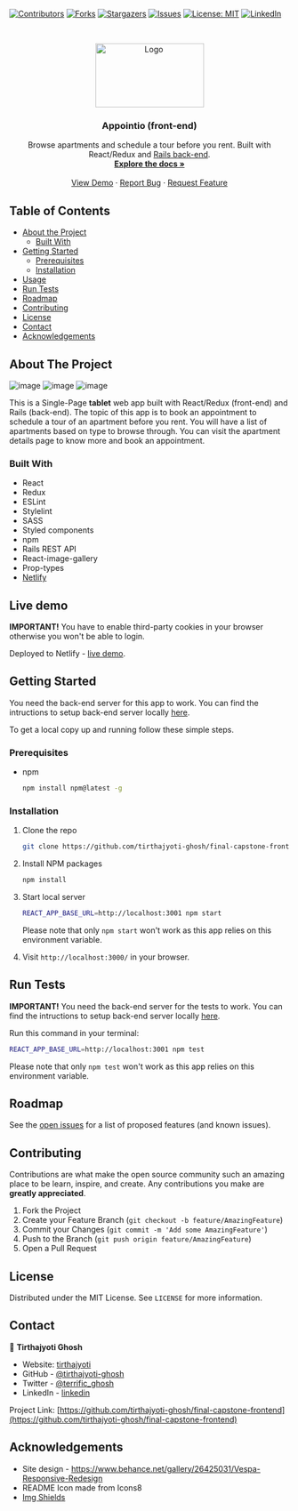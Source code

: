 <!--
*** Thanks for checking out this README Template. If you have a suggestion that would
*** make this better, please fork the repo and create a pull request or simply open
*** an issue with the tag "enhancement".
*** Thanks again! Now go create something AMAZING! :D
-->





<!-- PROJECT SHIELDS -->
<!--
*** I'm using markdown "reference style" links for readability.
*** Reference links are enclosed in brackets [ ] instead of parentheses ( ).
*** See the bottom of this document for the declaration of the reference variables
*** for contributors-url, forks-url, etc. This is an optional, concise syntax you may use.
*** https://www.markdownguide.org/basic-syntax/#reference-style-links
-->
[![Contributors][contributors-shield]][contributors-url]
[![Forks][forks-shield]][forks-url]
[![Stargazers][stars-shield]][stars-url]
[![Issues][issues-shield]][issues-url]
[![License: MIT][license-shield]][license-url]
[![LinkedIn][linkedin-shield]][linkedin-url]



<!-- PROJECT LOGO -->
<br />
<p align="center">
  <a href="https://github.com/tirthajyoti-ghosh/final-capstone-frontend">
    <img src="https://user-images.githubusercontent.com/57726348/95655344-3ae8de00-0b24-11eb-9c34-1fac11fecfcc.png" alt="Logo" width="195" height="115">
  </a>

  <h3 align="center">Appointio (front-end)</h3>

  <p align="center">
    Browse apartments and schedule a tour before you rent. Built with React/Redux and <a href="https://github.com/tirthajyoti-ghosh/Appointio-back-end">Rails back-end</a>.
    <br />
    <a href="https://github.com/tirthajyoti-ghosh/final-capstone-frontend"><strong>Explore the docs »</strong></a>
    <br />
    <br />
    <a href="https://adoring-pike-d04b95.netlify.app/">View Demo</a>
    ·
    <a href="https://github.com/tirthajyoti-ghosh/final-capstone-frontend/issues">Report Bug</a>
    ·
    <a href="https://github.com/tirthajyoti-ghosh/final-capstone-frontend/issues">Request Feature</a>
  </p>
</p>

<!-- TABLE OF CONTENTS -->
## Table of Contents

* [About the Project](#about-the-project)
  * [Built With](#built-with)
* [Getting Started](#getting-started)
  * [Prerequisites](#prerequisites)
  * [Installation](#installation)
* [Usage](#usage)
* [Run Tests](#run-tests)
* [Roadmap](#roadmap)
* [Contributing](#contributing)
* [License](#license)
* [Contact](#contact)
* [Acknowledgements](#acknowledgements)

<!-- ABOUT THE PROJECT -->
## About The Project

![image](https://user-images.githubusercontent.com/57726348/95876233-7851a380-0d90-11eb-94d4-09e22587110e.png)
![image](https://user-images.githubusercontent.com/57726348/95876496-bf3f9900-0d90-11eb-97ef-443fb3b06dfb.png)
![image](https://user-images.githubusercontent.com/57726348/95876671-edbd7400-0d90-11eb-8b7c-85d23b71729a.png)

This is a Single-Page **tablet** web app built with React/Redux (front-end) and Rails (back-end). The topic of this app is to book an appointment to schedule a tour of an apartment before you rent. You will have a list of apartments based on type to browse through. You can visit the apartment details page to know more and book an appointment.

### Built With

- React
- Redux
- ESLint
- Stylelint
- SASS
- Styled components
- npm
- Rails REST API
- React-image-gallery
- Prop-types
- [Netlify](https://adoring-pike-d04b95.netlify.app/)

## Live demo

**IMPORTANT!** You have to enable third-party cookies in your browser otherwise you won't be able to login.

Deployed to Netlify - [live demo](https://adoring-pike-d04b95.netlify.app/).

<!-- GETTING STARTED -->
## Getting Started

You need the back-end server for this app to work. You can find the intructions to setup back-end server locally [here](https://github.com/tirthajyoti-ghosh/final-capstone-backend).

To get a local copy up and running follow these simple steps.

### Prerequisites

* npm

    ```sh
    npm install npm@latest -g
    ```

### Installation

1. Clone the repo

    ```sh
    git clone https://github.com/tirthajyoti-ghosh/final-capstone-frontend.git
    ```

2. Install NPM packages

    ```sh
    npm install
    ```

3. Start local server

    ```sh
    REACT_APP_BASE_URL=http://localhost:3001 npm start
    ```

    Please note that only `npm start` won't work as this app relies on this environment variable.

4. Visit `http://localhost:3000/` in your browser.

## Run Tests

**IMPORTANT!** You need the back-end server for the tests to work. You can find the intructions to setup back-end server locally [here](https://github.com/tirthajyoti-ghosh/final-capstone-backend).

Run this command in your terminal:
```sh
REACT_APP_BASE_URL=http://localhost:3001 npm test
```

Please note that only `npm test` won't work as this app relies on this environment variable.

<!-- ROADMAP -->
## Roadmap

See the [open issues](https://github.com/tirthajyoti-ghosh/final-capstone-frontend/issues) for a list of proposed features (and known issues).

<!-- CONTRIBUTING -->
## Contributing

Contributions are what make the open source community such an amazing place to be learn, inspire, and create. Any contributions you make are **greatly appreciated**.

1. Fork the Project
2. Create your Feature Branch (`git checkout -b feature/AmazingFeature`)
3. Commit your Changes (`git commit -m 'Add some AmazingFeature'`)
4. Push to the Branch (`git push origin feature/AmazingFeature`)
5. Open a Pull Request

<!-- LICENSE -->
## License

Distributed under the MIT License. See `LICENSE` for more information.

<!-- CONTACT -->
## Contact

👤 **Tirthajyoti Ghosh**

- Website: [tirthajyoti](https://tirthajyoti-ghosh.github.io/Portfolio/)
- GitHub - [@tirthajyoti-ghosh](https://github.com/tirthajyoti-ghosh)
- Twitter - [@terrific_ghosh](https://twitter.com/terrific_ghosh)
- LinkedIn - [linkedin](https://www.linkedin.com/in/tirthajyoti-ghosh/)

Project Link: [https://github.com/tirthajyoti-ghosh/final-capstone-frontend](https://github.com/tirthajyoti-ghosh/final-capstone-frontend)

<!-- ACKNOWLEDGEMENTS -->
## Acknowledgements

* Site design - https://www.behance.net/gallery/26425031/Vespa-Responsive-Redesign
* README Icon made from Icons8
* [Img Shields](https://shields.io)

<!-- MARKDOWN LINKS & IMAGES -->
<!-- https://www.markdownguide.org/basic-syntax/#reference-style-links -->
[contributors-shield]: https://img.shields.io/github/contributors/tirthajyoti-ghosh/final-capstone-frontend.svg?style=flat-square
[contributors-url]: https://github.com/tirthajyoti-ghosh/final-capstone-frontend/graphs/contributors
[forks-shield]: https://img.shields.io/github/forks/tirthajyoti-ghosh/final-capstone-frontend.svg?style=flat-square
[forks-url]: https://github.com/tirthajyoti-ghosh/final-capstone-frontend/network/members
[stars-shield]: https://img.shields.io/github/stars/tirthajyoti-ghosh/final-capstone-frontend.svg?style=flat-square
[stars-url]: https://github.com/tirthajyoti-ghosh/final-capstone-frontend/stargazers
[issues-shield]: https://img.shields.io/github/issues/tirthajyoti-ghosh/final-capstone-frontend.svg?style=flat-square
[issues-url]: https://github.com/tirthajyoti-ghosh/final-capstone-frontend/issues
[license-shield]: https://img.shields.io/badge/License-MIT-yellow.svg
[license-url]: https://github.com/tirthajyoti-ghosh/final-capstone-frontend/blob/development/LICENSE
[linkedin-shield]: https://img.shields.io/badge/-LinkedIn-black.svg?style=flat-square&logo=linkedin&colorB=555
[linkedin-url]: https://www.linkedin.com/in/tirthajyoti-ghosh/
